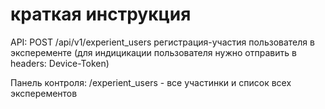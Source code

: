 # краткая инструкция 

API:
POST /api/v1/experient_users регистрация-участия пользователя в эксперементе (для индицикации пользователя нужно отправить в headers: Device-Token)

Панель контроля:
/experient_users - все участинки и список всех эксперементов

